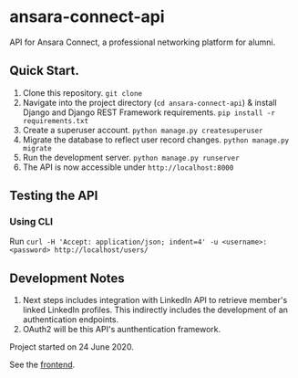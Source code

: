 # ansara-connect-api
API for Ansara Connect, a professional networking platform for alumni.

## Quick Start.

1. Clone this repository.
    ```git clone```
2. Navigate into the project directory (```cd ansara-connect-api```) & install Django and Django REST Framework requirements.
      ```pip install -r requirements.txt```
3. Create a superuser account.
    ```python manage.py createsuperuser```
4. Migrate the database to reflect user record changes.
    ```python manage.py migrate```
5. Run the development server.
    ```python manage.py runserver```
6. The API is now accessible under ```http://localhost:8000```

## Testing the API

### Using CLI

Run ```curl -H 'Accept: application/json; indent=4' -u <username>:<password> http://localhost/users/```

## Development Notes

1. Next steps includes integration with LinkedIn API to retrieve member's linked LinkedIn profiles. This indirectly includes the development of an authentication endpoints.
2. OAuth2 will be this API's aunthentication framework.

Project started on 24 June 2020.

See the [frontend](https://github.com/mirzanorazman/ansara-connect/ "by Mirza Nor Azman").
